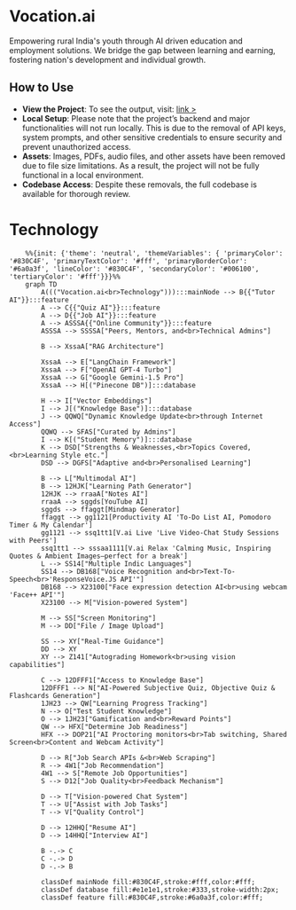 # Vocation.ai
Empowering rural India's youth through AI driven education and employment solutions. We bridge the gap between learning and earning, fostering nation's development and individual growth.

## How to Use

- **View the Project**: To see the output, visit: [link >](https://vocation-ai.web.app)
- **Local Setup**: Please note that the project’s backend and major functionalities will not run locally. This is due to the removal of API keys, system prompts, and other sensitive credentials to ensure security and prevent unauthorized access.
- **Assets**: Images, PDFs, audio files, and other assets have been removed due to file size limitations. As a result, the project will not be fully functional in a local environment.
- **Codebase Access**: Despite these removals, the full codebase is available for thorough review.

# Technology
```mermaid
    %%{init: {'theme': 'neutral', 'themeVariables': { 'primaryColor': '#830C4F', 'primaryTextColor': '#fff', 'primaryBorderColor': '#6a0a3f', 'lineColor': '#830C4F', 'secondaryColor': '#006100', 'tertiaryColor': '#fff'}}}%%
    graph TD
        A((("Vocation.ai<br>Technology"))):::mainNode --> B{{"Tutor AI"}}:::feature
        A --> C{{"Quiz AI"}}:::feature
        A --> D{{"Job AI"}}:::feature
        A --> ASSSA{{"Online Community"}}:::feature
        ASSSA --> SSSSA["Peers, Mentors, and<br>Technical Admins"]
        
        B --> XssaA["RAG Architecture"]
        
        XssaA --> E["LangChain Framework"]
        XssaA --> F["OpenAI GPT-4 Turbo"]
        XssaA --> G["Google Gemini-1.5 Pro"]
        XssaA --> H[("Pinecone DB")]:::database
        
        H --> I["Vector Embeddings"]
        I --> J[("Knowledge Base")]:::database
        J --> QQWQ["Dynamic Knowledge Update<br>through Internet Access"]
        QQWQ --> SFAS["Curated by Admins"]
        I --> K[("Student Memory")]:::database
        K --> DSD["Strengths & Weaknesses,<br>Topics Covered,<br>Learning Style etc."]
        DSD --> DGFS["Adaptive and<br>Personalised Learning"]
        
        B --> L["Multimodal AI"]
        B --> 12HJK["Learning Path Generator"]
        12HJK --> rraaA["Notes AI"]
        rraaA --> sggds[YouTube AI]
        sggds --> ffaggt[Mindmap Generator]
        ffaggt --> gg1121[Productivity AI 'To-Do List AI, Pomodoro Timer & My Calendar']
        gg1121 --> ssq1tt1[V.ai Live 'Live Video-Chat Study Sessions with Peers']
        ssq1tt1 --> sssaa1111[V.ai Relax 'Calming Music, Inspiring Quotes & Ambient Images—perfect for a break']
        L --> SS14["Multiple Indic Languages"]
        SS14 --> DB168["Voice Recognition and<br>Text-To-Speech<br>'ResponseVoice.JS API'"]
        DB168 --> X23100["Face expression detection AI<br>using webcam 'Face++ API'"]
        X23100 --> M["Vision-powered System"]

        M --> SS["Screen Monitoring"]
        M --> DD["File / Image Upload"]

        SS --> XY["Real-Time Guidance"]
        DD --> XY
        XY --> Z141["Autograding Homework<br>using vision capabilities"]
        
        C --> 12DFFF1["Access to Knowledge Base"]
        12DFFF1 --> N["AI-Powered Subjective Quiz, Objective Quiz & Flashcards Generation"]
        1JH23 --> QW["Learning Progress Tracking"]
        N --> O["Test Student Knowledge"]
        O --> 1JH23["Gamification and<br>Reward Points"]
        QW --> HFX["Determine Job Readiness"]
        HFX --> DOP21["AI Proctoring monitors<br>Tab switching, Shared Screen<br>Content and Webcam Activity"]

        D --> R["Job Search APIs &<br>Web Scraping"]
        R --> 4W1["Job Recommendation"]
        4W1 --> S["Remote Job Opportunities"]
        S --> D12["Job Quality<br>Feedback Mechanism"]
        
        D --> T["Vision-powered Chat System"]
        T --> U["Assist with Job Tasks"]
        T --> V["Quality Control"]

        D --> 12HHQ["Resume AI"]
        D --> 14HHQ["Interview AI"]    

        B -.-> C
        C -.-> D
        D -.-> B

        classDef mainNode fill:#830C4F,stroke:#fff,color:#fff;
        classDef database fill:#e1e1e1,stroke:#333,stroke-width:2px;
        classDef feature fill:#830C4F,stroke:#6a0a3f,color:#fff;
```
